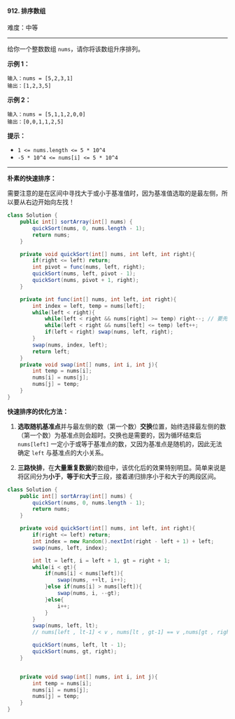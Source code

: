 #### 912. 排序数组

难度：中等

---

给你一个整数数组 `nums`，请你将该数组升序排列。

 **示例 1：** 

```
输入：nums = [5,2,3,1]
输出：[1,2,3,5]
```

 **示例 2：** 

```
输入：nums = [5,1,1,2,0,0]
输出：[0,0,1,1,2,5]
```

 **提示：** 

*   `1 <= nums.length <= 5 * 10^4`
*   `-5 * 10^4 <= nums[i] <= 5 * 10^4`

---

**朴素的快速排序：**

需要注意的是在区间中寻找大于或小于基准值时，因为基准值选取的是最左侧，所以要从右边开始向左找！

```java
class Solution {
    public int[] sortArray(int[] nums) {
        quickSort(nums, 0, nums.length - 1);
        return nums;
    }

    private void quickSort(int[] nums, int left, int right){
        if(right <= left) return;
        int pivot = func(nums, left, right);
        quickSort(nums, left, pivot - 1);
        quickSort(nums, pivot + 1, right);
    }

    private int func(int[] nums, int left, int right){
        int index = left, temp = nums[left];
        while(left < right){
            while(left < right && nums[right] >= temp) right--;	// 要先从右边开始找！
            while(left < right && nums[left] <= temp) left++;
            if(left < right) swap(nums, left, right);
        }
        swap(nums, index, left);
        return left;
    }
    private void swap(int[] nums, int i, int j){
        int temp = nums[i];
        nums[i] = nums[j];
        nums[j] = temp;
    }
}
```



**快速排序的优化方法：**

1. **选取随机基准点**并与最左侧的数（第一个数）**交换**位置，始终选择最左侧的数（第一个数）为基准点则会超时。交换也是需要的，因为循环结束后 `nums[left]` 一定小于或等于基准点的数，又因为基准点是随机的，因此无法确定 `left` 与基准点的大小关系。

2. **三路快排**，在**大量重复数据**的数组中，该优化后的效果特别明显。简单来说是将区间分为**小于**，**等于**和**大于**三段，接着递归排序小于和大于的两段区间。

```java
class Solution {
    public int[] sortArray(int[] nums) {
        quickSort(nums, 0, nums.length - 1);
        return nums;
    }

    private void quickSort(int[] nums, int left, int right){
        if(right <= left) return;
        int index = new Random().nextInt(right - left + 1) + left;
        swap(nums, left, index);

        int lt = left, i = left + 1, gt = right + 1;
        while(i < gt){
            if(nums[i] < nums[left]){
                swap(nums, ++lt, i++);
            }else if(nums[i] > nums[left]){
                swap(nums, i, --gt);
            }else{
                i++;
            }
        }
        swap(nums, left, lt);
        // nums[left , lt-1] < v , nums[lt , gt-1] == v ,nums[gt , right] > v

        quickSort(nums, left, lt - 1);
        quickSort(nums, gt, right);
    }


    private void swap(int[] nums, int i, int j){
        int temp = nums[i];
        nums[i] = nums[j];
        nums[j] = temp;
    }
}
```

